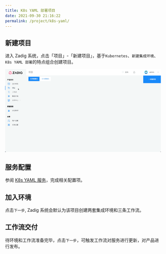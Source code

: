 ```yaml
---
title: K8s YAML 部署项目
date: 2021-09-30 21:16:22
permalink: /project/k8s-yaml/
---
```


## 新建项目

进入 Zadig 系统，点击「项目」-「新建项目」，基于`Kubernetes`、`新建集成环境`、`K8s YAML 部署`的特点组合创建项目。

![创建项目](../_images/k8s_nginx_sample_onboarding_1.gif)

## 服务配置

参阅 [K8s YAML 服务](/project/service/#K8s-YAML-服务)，完成相关配置项。

## 加入环境

点击`下一步`, Zadig 系统会默认为该项目创建两套集成环境和三条工作流。


## 工作流交付

待环境和工作流准备完毕，点击`下一步`，可触发工作流对服务进行更新，对产品进行发布。